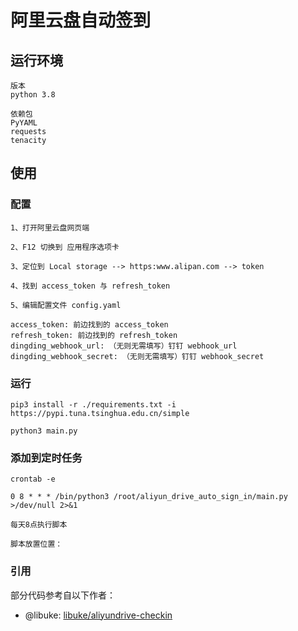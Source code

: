 # 阿里云盘自动签到

## 运行环境

````
版本
python 3.8

依赖包
PyYAML
requests
tenacity
````

## 使用

### 配置

````
1、打开阿里云盘网页端

2、F12 切换到 应用程序选项卡

3、定位到 Local storage --> https:www.alipan.com --> token

4、找到 access_token 与 refresh_token

5、编辑配置文件 config.yaml

access_token: 前边找到的 access_token
refresh_token: 前边找到的 refresh_token
dingding_webhook_url: （无则无需填写）钉钉 webhook_url 
dingding_webhook_secret: （无则无需填写）钉钉 webhook_secret

````

### 运行

````
pip3 install -r ./requirements.txt -i https://pypi.tuna.tsinghua.edu.cn/simple

python3 main.py
````

### 添加到定时任务

````
crontab -e

0 8 * * * /bin/python3 /root/aliyun_drive_auto_sign_in/main.py >/dev/null 2>&1

每天8点执行脚本

脚本放置位置：

````

### 引用
部分代码参考自以下作者：
- @libuke: [libuke/aliyundrive-checkin](https://github.com/libuke/aliyundrive-checkin)

